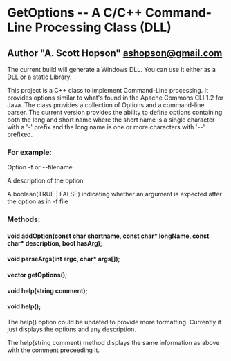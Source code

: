 # GetOptions -- A C/C++ Command-Line Processing Class (DLL)
## Author "A. Scott Hopson" <ashopson@gmail.com>

The current build will generate a Windows DLL. You can use it either as a DLL or a static Library.

This project is a C++ class to implement Command-Line processing. It provides options similar to what's found in the Apache Commons CLI 1.2 for Java. The class provides a collection of Options and a command-line parser. The current version provides the ability to define options containing both the long and short name where the short name is a single character with a '-' prefix and the long name is one or more characters with '--' prefixed.

### For example:
  Option -f or --filename
  
  A description of the option
  
  A boolean(TRUE | FALSE) indicating whether an argument is expected after the option as in -f file 

### Methods:
  #### void addOption(const char shortname, const char* longName, const char* description, bool hasArg);
  #### void parseArgs(int argc, char* args[]);
  #### vector<ArgOptions> getOptions();
  #### void help(string comment);
  #### void help();
  
  The help() option could be updated to provide more formatting. Currently it just displays the options and any description.
  
  The help(string comment) method displays the same information as above with the comment preceeding it.
  
  
